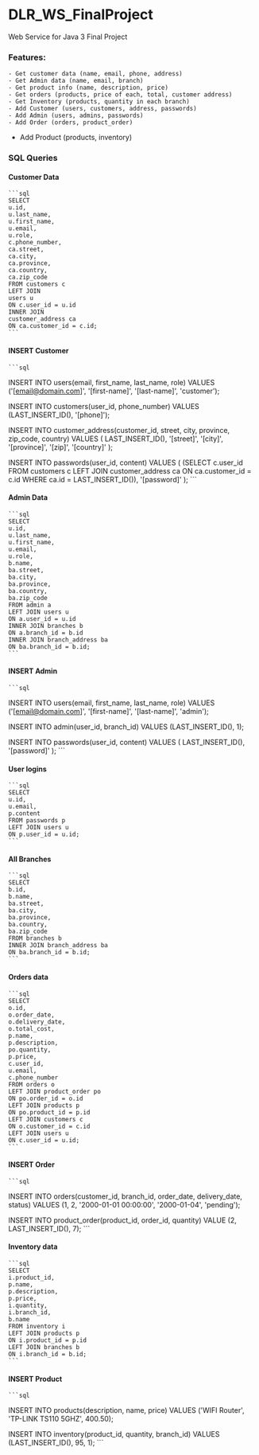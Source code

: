 # DLR_WS_FinalProject
Web Service for Java 3 Final Project

### Features:
    - Get customer data (name, email, phone, address)
    - Get Admin data (name, email, branch)
    - Get product info (name, description, price)
    - Get orders (products, price of each, total, customer address)
    - Get Inventory (products, quantity in each branch)
    - Add Customer (users, customers, address, passwords)
    - Add Admin (users, admins, passwords)
    - Add Order (orders, product_order)
- Add Product (products, inventory)

### SQL Queries

#### Customer Data
    ```sql
    SELECT 
    u.id,
    u.last_name,
    u.first_name,
    u.email,
    u.role,
    c.phone_number,
    ca.street,
    ca.city,
    ca.province,
    ca.country,
    ca.zip_code
    FROM customers c
    LEFT JOIN
    users u
    ON c.user_id = u.id
    INNER JOIN
    customer_address ca
    ON ca.customer_id = c.id;
    ```


#### INSERT Customer

    ```sql
INSERT INTO users(email, first_name, last_name, role)
    VALUES ('[email@domain.com]', '[first-name]', '[last-name]', 'customer');

INSERT INTO customers(user_id, phone_number)
    VALUES (LAST_INSERT_ID(), '[phone]');

INSERT INTO customer_address(customer_id, street, city, province, zip_code, country)
    VALUES (
            LAST_INSERT_ID(),
            '[street]',
            '[city]',
            '[province]',
            '[zip]',
            '[country]'
           );

INSERT INTO passwords(user_id, content)
    VALUES (
            (SELECT c.user_id FROM customers c
             LEFT JOIN customer_address ca
             ON ca.customer_id = c.id
             WHERE ca.id = LAST_INSERT_ID()),
            '[password]'
           );
    ```


#### Admin Data
    ```sql
    SELECT 
    u.id,
    u.last_name,
    u.first_name,
    u.email,
    u.role,
    b.name,
    ba.street,
    ba.city,
    ba.province,
    ba.country,
    ba.zip_code
    FROM admin a
    LEFT JOIN users u
    ON a.user_id = u.id
    INNER JOIN branches b
    ON a.branch_id = b.id
    INNER JOIN branch_address ba
    ON ba.branch_id = b.id;
    ```


#### INSERT Admin
    ```sql
INSERT INTO users(email, first_name, last_name, role)
    VALUES ('[email@domain.com]', '[first-name]', '[last-name]', 'admin');

INSERT INTO admin(user_id, branch_id)
    VALUES (LAST_INSERT_ID(), 1);

INSERT INTO passwords(user_id, content)
    VALUES (
            LAST_INSERT_ID(),
            '[password]'
           ); 
    ```


#### User logins
    ```sql
    SELECT
    u.id,
    u.email,
    p.content
    FROM passwords p
    LEFT JOIN users u
    ON p.user_id = u.id;
    ```

#### All Branches
    ```sql
    SELECT
    b.id,
    b.name,
    ba.street, 
    ba.city, 
    ba.province,
    ba.country,
    ba.zip_code
    FROM branches b
    INNER JOIN branch_address ba
    ON ba.branch_id = b.id;
    ```


#### Orders data
    ```sql
    SELECT 
    o.id,
    o.order_date,
    o.delivery_date,
    o.total_cost,
    p.name,
    p.description,
    po.quantity,
    p.price,
    c.user_id,
    u.email,
    c.phone_number
    FROM orders o
    LEFT JOIN product_order po
    ON po.order_id = o.id
    LEFT JOIN products p
    ON po.product_id = p.id
    LEFT JOIN customers c
    ON o.customer_id = c.id
    LEFT JOIN users u
    ON c.user_id = u.id;
    ```

#### INSERT Order
    ```sql
INSERT INTO orders(customer_id, branch_id, order_date, delivery_date, status)
    VALUES (1, 2, '2000-01-01 00:00:00', '2000-01-04', 'pending');

INSERT INTO product_order(product_id, order_id, quantity)
    VALUE (2, LAST_INSERT_ID(), 7);
    ```


#### Inventory data
    ```sql
    SELECT
    i.product_id,
    p.name,
    p.description,
    p.price,
    i.quantity,
    i.branch_id,
    b.name
    FROM inventory i
    LEFT JOIN products p
    ON i.product_id = p.id
    LEFT JOIN branches b
    ON i.branch_id = b.id;
    ```


#### INSERT Product
    ```sql
INSERT INTO products(description, name, price)
    VALUES ('WIFI Router', 'TP-LINK TS110 5GHZ', 400.50);

INSERT INTO inventory(product_id, quantity, branch_id)
    VALUES (LAST_INSERT_ID(), 95, 1);
    ```
